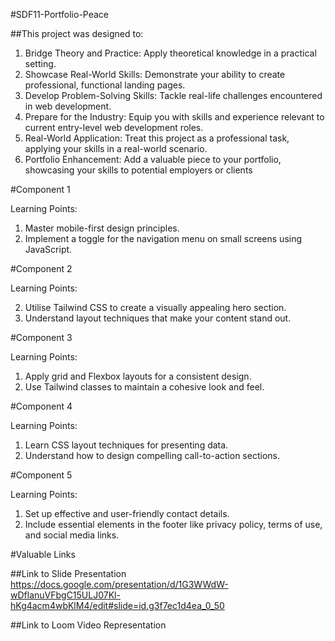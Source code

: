 #SDF11-Portfolio-Peace

##This project was designed to:

1. Bridge Theory and Practice: Apply theoretical knowledge in a practical setting.
2. Showcase Real-World Skills: Demonstrate your ability to create professional, functional landing pages.
3. Develop Problem-Solving Skills: Tackle real-life challenges encountered in web development.
4. Prepare for the Industry: Equip you with skills and experience relevant to current entry-level web development roles.
5. Real-World Application: Treat this project as a professional task, applying your skills in a real-world scenario.
6. Portfolio Enhancement: Add a valuable piece to your portfolio, showcasing your skills to potential employers or clients

#Component 1

Learning Points:

1. Master mobile-first design principles.
2. Implement a toggle for the navigation menu on small screens using JavaScript.

#Component 2

Learning Points:

2. Utilise Tailwind CSS to create a visually appealing hero section.
3. Understand layout techniques that make your content stand out.

#Component 3

Learning Points:

1. Apply grid and Flexbox layouts for a consistent design.
2. Use Tailwind classes to maintain a cohesive look and feel.

#Component 4

Learning Points:

1. Learn CSS layout techniques for presenting data.
2. Understand how to design compelling call-to-action sections.

#Component 5

Learning Points:

1. Set up effective and user-friendly contact details.
2. Include essential elements in the footer like privacy policy, terms of use, and social media links.

#Valuable Links


##Link to Slide Presentation
https://docs.google.com/presentation/d/1G3WWdW-wDflanuVFbgC15ULJ07Kl-hKg4acm4wbKlM4/edit#slide=id.g3f7ec1d4ea_0_50

##Link to Loom Video Representation

